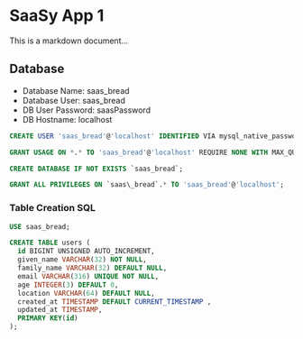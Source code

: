# SaaSy App 1

This is a markdown document...

## Database

- Database Name:    saas_bread
- Database User:    saas_bread
- DB User Password: saasPassword
- DB Hostname:      localhost

```sql
CREATE USER 'saas_bread'@'localhost' IDENTIFIED VIA mysql_native_password USING 'saasPassword';

GRANT USAGE ON *.* TO 'saas_bread'@'localhost' REQUIRE NONE WITH MAX_QUERIES_PER_HOUR 0 MAX_CONNECTIONS_PER_HOUR 0 MAX_UPDATES_PER_HOUR 0 MAX_USER_CONNECTIONS 0;

CREATE DATABASE IF NOT EXISTS `saas_bread`;

GRANT ALL PRIVILEGES ON `saas\_bread`.* TO 'saas_bread'@'localhost';
```

### Table Creation SQL

```sql
USE saas_bread;

CREATE TABLE users (
  id BIGINT UNSIGNED AUTO_INCREMENT,
  given_name VARCHAR(32) NOT NULL,
  family_name VARCHAR(32) DEFAULT NULL,
  email VARCHAR(316) UNIQUE NOT NULL,
  age INTEGER(3) DEFAULT 0,
  location VARCHAR(64) DEFAULT NULL,
  created_at TIMESTAMP DEFAULT CURRENT_TIMESTAMP ,
  updated_at TIMESTAMP,
  PRIMARY KEY(id)
);
```
